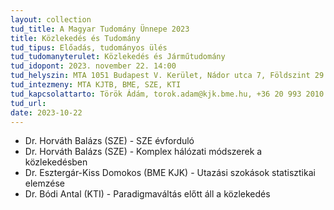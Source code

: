 ```yaml
---
layout: collection
tud_title: A Magyar Tudomány Ünnepe 2023
title: Közlekedés és Tudomány
tud_tipus: Előadás, tudományos ülés
tud_tudomanyterulet: Közlekedés és Járműtudomány
tud_idopont: 2023. november 22. 14:00
tud_helyszin: MTA 1051 Budapest V. Kerület, Nádor utca 7, Földszint 29.
tud_intezmeny: MTA KJTB, BME, SZE, KTI
tud_kapcsolattarto: Török Ádám, torok.adam@kjk.bme.hu, +36 20 993 2010
tud_url: 
date: 2023-10-22
---
```

- Dr. Horváth Balázs (SZE) - SZE évforduló
- Dr. Horváth Balázs (SZE) - Komplex hálózati módszerek a közlekedésben
- Dr. Esztergár-Kiss Domokos (BME KJK) - Utazási szokások statisztikai elemzése
- Dr. Bódi Antal (KTI) - Paradigmaváltás előtt áll a közlekedés
